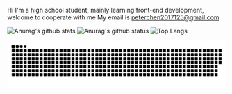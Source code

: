 Hi I'm a high school student, mainly learning front-end development, welcome to cooperate with me My email is peterchen2017125@gmail.com



![Anurag's github stats](https://github-readme-stats.vercel.app/api?username=ShouShouRen&theme=vue-dark)
![Anurag's github status](https://camo.githubusercontent.com/3986fdef016105b2217a0fa57b66c566550e5dfdb27e9bd939211823b9f60f11/68747470733a2f2f6769746875622d726561646d652d73746174732e76657263656c2e6170702f6170693f757365726e616d653d616e7572616768617a72612662675f636f6c6f723d33302c6539363434332c393034653935267469746c655f636f6c6f723d66666626746578745f636f6c6f723d666666)
![Top Langs](https://github-readme-stats.vercel.app/api/top-langs/?username=ShouShouRen&layout=compact&theme=vue-dark](https://camo.githubusercontent.com/3986fdef016105b2217a0fa57b66c566550e5dfdb27e9bd939211823b9f60f11/68747470733a2f2f6769746875622d726561646d652d73746174732e76657263656c2e6170702f6170693f757365726e616d653d616e7572616768617a72612662675f636f6c6f723d33302c6539363434332c393034653935267469746c655f636f6c6f723d66666626746578745f636f6c6f723d666666)https://camo.githubusercontent.com/3986fdef016105b2217a0fa57b66c566550e5dfdb27e9bd939211823b9f60f11/68747470733a2f2f6769746875622d726561646d652d73746174732e76657263656c2e6170702f6170693f757365726e616d653d616e7572616768617a72612662675f636f6c6f723d33302c6539363434332c393034653935267469746c655f636f6c6f723d66666626746578745f636f6c6f723d666666](https://camo.githubusercontent.com/3986fdef016105b2217a0fa57b66c566550e5dfdb27e9bd939211823b9f60f11/68747470733a2f2f6769746875622d726561646d652d73746174732e76657263656c2e6170702f6170693f757365726e616d653d616e7572616768617a72612662675f636f6c6f723d33302c6539363434332c393034653935267469746c655f636f6c6f723d66666626746578745f636f6c6f723d666666)https://camo.githubusercontent.com/3986fdef016105b2217a0fa57b66c566550e5dfdb27e9bd939211823b9f60f11/68747470733a2f2f6769746875622d726561646d652d73746174732e76657263656c2e6170702f6170693f757365726e616d653d616e7572616768617a72612662675f636f6c6f723d33302c6539363434332c393034653935267469746c655f636f6c6f723d66666626746578745f636f6c6f723d666666)

![snake gif](https://github.com/ShouShouRen/ShouShouRen/blob/output/github-contribution-grid-snake-dark.svg)

